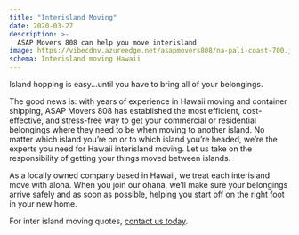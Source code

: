 ```yaml
---
title: "Interisland Moving"
date: 2020-03-27
description: >-
  ASAP Movers 808 can help you move interisland
image: https://vibecdnv.azureedge.net/asapmovers808/na-pali-coast-700.jpg
schema: Interisland moving Hawaii
---
```

Island hopping is easy...until you have to bring all of your belongings. 

The good news is: with years of experience in Hawaii moving and container shipping, ASAP Movers 808 has established the most efficient, cost-effective, and stress-free way to get your commercial or residential belongings where they need to be when moving to another island. No matter which island you’re on or to which island you’re headed, we’re the experts you need for Hawaii interisland moving. Let us take on the responsibility of getting your things moved between islands. 

As a locally owned company based in Hawaii, we treat each interisland move with aloha. When you join our ohana, we’ll make sure your  belongings arrive safely and  as soon as possible, helping you start off on the right foot in your new home. 

For inter island moving quotes, [contact us today](/contact).